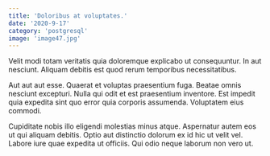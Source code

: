 ```yaml
---
title: 'Doloribus at voluptates.'
date: '2020-9-17'
category: 'postgresql'
image: 'image47.jpg'
---
```


Velit modi totam veritatis quia doloremque explicabo ut consequuntur. In aut nesciunt. Aliquam debitis est quod rerum temporibus necessitatibus.
 Aut aut aut esse. Quaerat et voluptas praesentium fuga. Beatae omnis nesciunt excepturi. Nulla qui odit et est praesentium inventore. Est impedit quia expedita sint quo error quia corporis assumenda. Voluptatem eius commodi.
 Cupiditate nobis illo eligendi molestias minus atque. Aspernatur autem eos ut qui aliquam debitis. Optio aut distinctio dolorum ex id hic ut velit vel. Labore iure quae expedita ut officiis. Qui odio neque laborum non vero ut.
